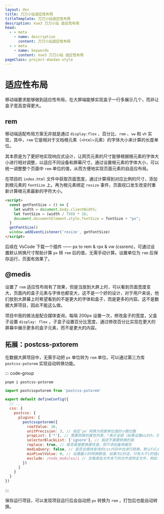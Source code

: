 ```yaml
---
layout: doc
title: 刀刀小站适应性布局
titleTemplate: 刀刀小站适应性布局
description: Vue3 刀刀小站 适应性布局
head:
  - - meta
    - name: description
      content: 刀刀小站适应性布局
  - - meta
    - name: keywords
      content: Vue3 刀刀小站 适应性布局
pageClass: project-daodao-style
---
```


# 适应性布局

移动端要求能够做到适应性布局，在大屏端能够实现盒子一行多展示几个，而非让盒子宽高变得更大。

## rem

移动端适配布局方案无非就是通过 `display:flex` 、百分比、`rem` 、`vw` 和 `vh` 实现，其中，`rem` 它是相对于文档根元素（`<html>`元素）的字体大小来计算的长度单位。

其本质是为了更好地实现响应式设计，让网页元素的尺寸能够根据根元素的字体大小进行相对调整，以适应不同设备和屏幕尺寸。通过设置根元素的字体大小，可以统一调整整个页面中 `rem` 单位的值，从而方便地实现页面元素的自适应布局。

在项目的 `index.html` 文件中获取页面宽度，通过计算得到对应比例的尺寸，添加到根元素的 `fontSize` 上。再为根元素绑定 `resize` 事件，页面视口发生改变时重新计算根元素最新的字符大小。

```html
<script>
  const getFontSize = () => {
    let width = document.body.clientWidth;
    let fontSize = (width / 750) * 16;
    document.documentElement.style.fontSize = fontSize + "px";
  }
  getFontSize()
  window.addEventListener('resize', getFontSize)
</script>
```

后续在 VsCode 下载一个插件 —— px to rem & rpx & vw (cssrem)，可通过设置默认转换尺寸帮助计算 `px` 转 `rem` 后的值，无需手动计算。设置单位为 `rem` 后保存运行，页面有效果了。

## @medis

设置了 `rem` 适应性布局有了效果，但是当放到大屏上时，可以看到页面宽度变大，页面内的盒子元素与字体也都变大，这不是一个好的设计，对于用户来说，他们放到大屏幕上时希望看到的不是更大的字体和盒子，而是更多的内容。这不是数据大屏项目，因此不能这么做。

项目中我的做法是配合媒体查询，每隔 200px 设置一次，修改盒子的宽度，父盒子设置 `display: flex` ，子盒子设置百分比宽度，通过修改百分比实现在更大的屏幕中展示更多的盒子元素，而不是更大的内容。

## 拓展：postcss-pxtorem

在数据大屏项目中，无需手动把 `px` 单位转为 `rem` 单位，可以通过第三方库 `postcss-pxtorem` 实现自动转换功能。

::: code-group
``` [下载依赖]
pnpm i postcss-pxtorem
```
```js [vite.config.js引入依赖]
import postcsspxtorem from 'postcss-pxtorem'
```
```js [使用]
export default defineConfig({
  // ...
  css: {
    postcss: {
      plugins: [
        postcsspxtorem({
          rootValue: 16,
          unitPrecision: 3, // 指定`px`转换为视窗单位值的小数位数
          propList: ['*'], // 需要转换的属性列表，*表示全部（如果设置width，则width的值会被转换）
          selectorBlackList: ['ignore'], // 指定不需要转换的类
          replace: true, // 是否直接更换属性值，而不添加备用属性
          mediaQuery: false, // 是否在媒体查询的css代码中也进行转换，默认false
          minPixelValue: 0, // 设置最小的转换数值，如果为1的话，只有大于1的值会被转换
          exclude: /node_modules/i // 忽略某些文件夹下的文件或特定文件，例如 'node_modules' 下的文件
        })
      ]
    }
  }
})
```
:::

保存运行项目，可以发现项目运行后会自动把 `px` 转换为 `rem` ，打包后也能自动转换。